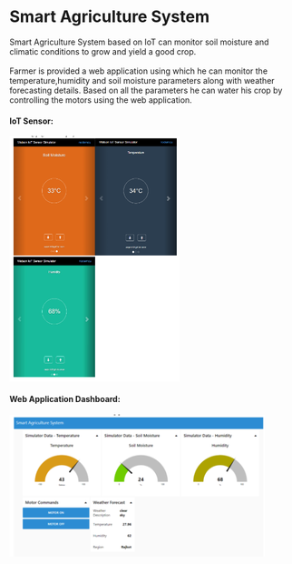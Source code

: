# Smart Agriculture System

Smart Agriculture System based on IoT can monitor soil moisture and climatic conditions to grow and yield a good crop. <br><br>
Farmer is provided a web application using which he can monitor the temperature,humidity and soil moisture parameters along with weather forecasting details. Based on all the parameters he can water his crop by controlling the motors using the web application. 

<h4> IoT Sensor: </h4>
<img src="https://github.com/rut00/Smart-Agriculture-System-based-on-IoT/blob/master/Simulator_Preview.PNG" width=300>

<h4> Web Application Dashboard: </h4>
<img src="https://github.com/rut00/Smart-Agriculture-System-based-on-IoT/blob/master/Dashboard_Preview.PNG" width=450>
